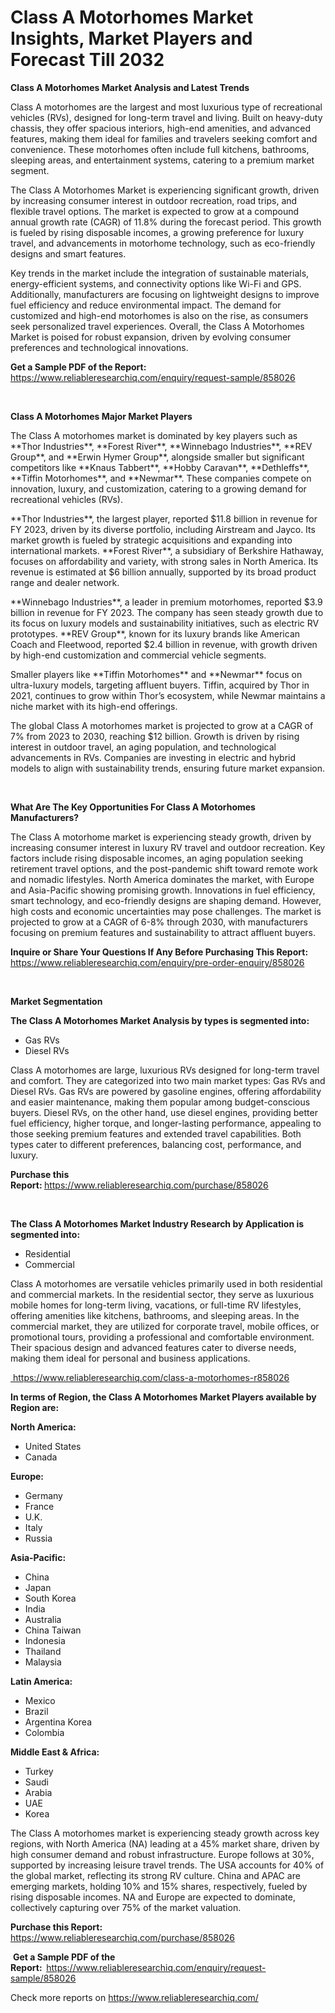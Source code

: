 <p><h1>Class A Motorhomes Market Insights, Market Players and Forecast Till 2032</h1></p><p><strong>Class A Motorhomes Market Analysis and Latest Trends</strong></p>
<p><p>Class A motorhomes are the largest and most luxurious type of recreational vehicles (RVs), designed for long-term travel and living. Built on heavy-duty chassis, they offer spacious interiors, high-end amenities, and advanced features, making them ideal for families and travelers seeking comfort and convenience. These motorhomes often include full kitchens, bathrooms, sleeping areas, and entertainment systems, catering to a premium market segment.</p><p>The Class A Motorhomes Market is experiencing significant growth, driven by increasing consumer interest in outdoor recreation, road trips, and flexible travel options. The market is expected to grow at a compound annual growth rate (CAGR) of 11.8% during the forecast period. This growth is fueled by rising disposable incomes, a growing preference for luxury travel, and advancements in motorhome technology, such as eco-friendly designs and smart features.</p><p>Key trends in the market include the integration of sustainable materials, energy-efficient systems, and connectivity options like Wi-Fi and GPS. Additionally, manufacturers are focusing on lightweight designs to improve fuel efficiency and reduce environmental impact. The demand for customized and high-end motorhomes is also on the rise, as consumers seek personalized travel experiences. Overall, the Class A Motorhomes Market is poised for robust expansion, driven by evolving consumer preferences and technological innovations.</p></p>
<p><strong>Get a Sample PDF of the Report:&nbsp;</strong> <a href="https://www.reliableresearchiq.com/enquiry/request-sample/858026?utm_campaign=99&utm_medium=2&utm_source=Github&utm_content=ia&utm_term=22012025&utm_id=class-a-motorhomes">https://www.reliableresearchiq.com/enquiry/request-sample/858026</a></p>
<p>&nbsp;</p>
<p><strong>Class A Motorhomes Major Market Players</strong></p>
<p><p>The Class A motorhomes market is dominated by key players such as **Thor Industries**, **Forest River**, **Winnebago Industries**, **REV Group**, and **Erwin Hymer Group**, alongside smaller but significant competitors like **Knaus Tabbert**, **Hobby Caravan**, **Dethleffs**, **Tiffin Motorhomes**, and **Newmar**. These companies compete on innovation, luxury, and customization, catering to a growing demand for recreational vehicles (RVs).</p><p>**Thor Industries**, the largest player, reported $11.8 billion in revenue for FY 2023, driven by its diverse portfolio, including Airstream and Jayco. Its market growth is fueled by strategic acquisitions and expanding into international markets. **Forest River**, a subsidiary of Berkshire Hathaway, focuses on affordability and variety, with strong sales in North America. Its revenue is estimated at $6 billion annually, supported by its broad product range and dealer network.</p><p>**Winnebago Industries**, a leader in premium motorhomes, reported $3.9 billion in revenue for FY 2023. The company has seen steady growth due to its focus on luxury models and sustainability initiatives, such as electric RV prototypes. **REV Group**, known for its luxury brands like American Coach and Fleetwood, reported $2.4 billion in revenue, with growth driven by high-end customization and commercial vehicle segments.</p><p>Smaller players like **Tiffin Motorhomes** and **Newmar** focus on ultra-luxury models, targeting affluent buyers. Tiffin, acquired by Thor in 2021, continues to grow within Thor’s ecosystem, while Newmar maintains a niche market with its high-end offerings.</p><p>The global Class A motorhomes market is projected to grow at a CAGR of 7% from 2023 to 2030, reaching $12 billion. Growth is driven by rising interest in outdoor travel, an aging population, and technological advancements in RVs. Companies are investing in electric and hybrid models to align with sustainability trends, ensuring future market expansion.</p></p>
<p>&nbsp;</p>
<p><strong>What Are The Key Opportunities For Class A Motorhomes Manufacturers?</strong></p>
<p><p>The Class A motorhome market is experiencing steady growth, driven by increasing consumer interest in luxury RV travel and outdoor recreation. Key factors include rising disposable incomes, an aging population seeking retirement travel options, and the post-pandemic shift toward remote work and nomadic lifestyles. North America dominates the market, with Europe and Asia-Pacific showing promising growth. Innovations in fuel efficiency, smart technology, and eco-friendly designs are shaping demand. However, high costs and economic uncertainties may pose challenges. The market is projected to grow at a CAGR of 6-8% through 2030, with manufacturers focusing on premium features and sustainability to attract affluent buyers.</p></p>
<p><strong>Inquire or Share Your Questions If Any Before Purchasing This Report:</strong> <a href="https://www.reliableresearchiq.com/enquiry/pre-order-enquiry/858026?utm_campaign=99&utm_medium=2&utm_source=Github&utm_content=ia&utm_term=22012025&utm_id=class-a-motorhomes">https://www.reliableresearchiq.com/enquiry/pre-order-enquiry/858026</a></p>
<p>&nbsp;</p>
<p><strong>Market Segmentation</strong></p>
<p><strong>The Class A Motorhomes Market Analysis by types is segmented into:</strong></p>
<p><ul><li>Gas RVs</li><li>Diesel RVs</li></ul></p>
<p><p>Class A motorhomes are large, luxurious RVs designed for long-term travel and comfort. They are categorized into two main market types: Gas RVs and Diesel RVs. Gas RVs are powered by gasoline engines, offering affordability and easier maintenance, making them popular among budget-conscious buyers. Diesel RVs, on the other hand, use diesel engines, providing better fuel efficiency, higher torque, and longer-lasting performance, appealing to those seeking premium features and extended travel capabilities. Both types cater to different preferences, balancing cost, performance, and luxury.</p></p>
<p><strong>Purchase this Report:&nbsp;</strong><a href="https://www.reliableresearchiq.com/purchase/858026?utm_campaign=99&utm_medium=2&utm_source=Github&utm_content=ia&utm_term=22012025&utm_id=class-a-motorhomes">https://www.reliableresearchiq.com/purchase/858026</a></p>
<p>&nbsp;</p>
<p><strong>The Class A Motorhomes Market Industry Research by Application is segmented into:</strong></p>
<p><ul><li>Residential</li><li>Commercial</li></ul></p>
<p><p>Class A motorhomes are versatile vehicles primarily used in both residential and commercial markets. In the residential sector, they serve as luxurious mobile homes for long-term living, vacations, or full-time RV lifestyles, offering amenities like kitchens, bathrooms, and sleeping areas. In the commercial market, they are utilized for corporate travel, mobile offices, or promotional tours, providing a professional and comfortable environment. Their spacious design and advanced features cater to diverse needs, making them ideal for personal and business applications.</p></p>
<p><a href="https://www.reliableresearchiq.com/class-a-motorhomes-r858026?utm_campaign=99&utm_medium=2&utm_source=Github&utm_content=ia&utm_term=22012025&utm_id=class-a-motorhomes">&nbsp;https://www.reliableresearchiq.com/class-a-motorhomes-r858026</a></p>
<p><strong>In terms of Region, the Class A Motorhomes Market Players available by Region are:</strong></p>
<p>
    <p> <strong> North America: </strong>
        <ul>
            <li>United States</li>
            <li>Canada</li>
        </ul>
        </p> 
    <p> <strong> Europe: </strong>
        <ul>
            <li>Germany</li>
            <li>France</li>
            <li>U.K.</li>
            <li>Italy</li>
            <li>Russia</li>
        </ul>
        </p> 
    <p> <strong> Asia-Pacific: </strong>
        <ul>
            <li>China</li>
            <li>Japan</li>
            <li>South Korea</li>
            <li>India</li>
            <li>Australia</li>
            <li>China Taiwan</li>
            <li>Indonesia</li>
            <li>Thailand</li>
            <li>Malaysia</li>
        </ul>
        </p> 
    <p> <strong> Latin America: </strong>
        <ul>
            <li>Mexico</li>
            <li>Brazil</li>
            <li>Argentina Korea</li>
            <li>Colombia</li>
        </ul>
        </p> 
    <p> <strong> Middle East & Africa: </strong>
        <ul>
            <li>Turkey</li>
            <li>Saudi</li>
            <li>Arabia</li>
            <li>UAE</li>
            <li>Korea</li>
        </ul>
    </p>
    </p>
<p><p>The Class A motorhomes market is experiencing steady growth across key regions, with North America (NA) leading at a 45% market share, driven by high consumer demand and robust infrastructure. Europe follows at 30%, supported by increasing leisure travel trends. The USA accounts for 40% of the global market, reflecting its strong RV culture. China and APAC are emerging markets, holding 10% and 15% shares, respectively, fueled by rising disposable incomes. NA and Europe are expected to dominate, collectively capturing over 75% of the market valuation.</p></p>
<p><strong>Purchase this Report: </strong><a href="https://www.reliableresearchiq.com/purchase/858026?utm_campaign=99&utm_medium=2&utm_source=Github&utm_content=ia&utm_term=22012025&utm_id=class-a-motorhomes">https://www.reliableresearchiq.com/purchase/858026</a></p>
<p>&nbsp;<strong>Get a Sample PDF of the Report:&nbsp;&nbsp;</strong><a href="https://www.reliableresearchiq.com/enquiry/request-sample/858026?utm_campaign=99&utm_medium=2&utm_source=Github&utm_content=ia&utm_term=22012025&utm_id=class-a-motorhomes">https://www.reliableresearchiq.com/enquiry/request-sample/858026</a></p>
<p><strong></strong></p>
<p>Check more reports on <a href="https://www.reliableresearchiq.com/?utm_campaign=99&utm_medium=2&utm_source=Github&utm_content=ia&utm_term=22012025&utm_id=class-a-motorhomes">https://www.reliableresearchiq.com/</a></p>
